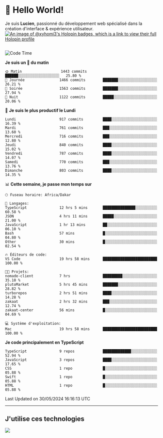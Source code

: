 # 👋 Hello World!

Je suis **Lucien**, passionné du développement web spécialisé dans la création d'interface & expérience utilisateur.
[![An image of @xyhomi3's Holopin badges, which is a link to view their full Holopin profile](https://holopin.me/xyhomi3)](https://holopin.io/@xyhomi3)

##

<!--START_SECTION:waka-->
![Code Time](http://img.shields.io/badge/Code%20Time-1%2C231%20hrs%2017%20mins-blue)

**Je suis un 🐤 du matin** 

```text
🌞 Matin                  1443 commits        ██████░░░░░░░░░░░░░░░░░░░   25.80 % 
🌆 Journée                1466 commits        ███████░░░░░░░░░░░░░░░░░░   26.21 % 
🌃 Soirée                 1563 commits        ███████░░░░░░░░░░░░░░░░░░   27.94 % 
🌙 Nuit                   1122 commits        █████░░░░░░░░░░░░░░░░░░░░   20.06 % 
```
📅 **Je suis le plus productif le Lundi** 

```text
Lundi                    917 commits         ████░░░░░░░░░░░░░░░░░░░░░   16.39 % 
Mardi                    761 commits         ███░░░░░░░░░░░░░░░░░░░░░░   13.60 % 
Mercredi                 716 commits         ███░░░░░░░░░░░░░░░░░░░░░░   12.80 % 
Jeudi                    840 commits         ████░░░░░░░░░░░░░░░░░░░░░   15.02 % 
Vendredi                 787 commits         ████░░░░░░░░░░░░░░░░░░░░░   14.07 % 
Samedi                   770 commits         ███░░░░░░░░░░░░░░░░░░░░░░   13.76 % 
Dimanche                 803 commits         ████░░░░░░░░░░░░░░░░░░░░░   14.35 % 
```


📊 **Cette semaine, je passe mon temps sur** 

```text
🕑︎ Fuseau horaire: Africa/Dakar

💬 Langages: 
TypeScript               12 hrs 5 mins       ███████████████░░░░░░░░░░   60.58 % 
JSON                     4 hrs 11 mins       █████░░░░░░░░░░░░░░░░░░░░   21.00 % 
JavaScript               1 hr 13 mins        ██░░░░░░░░░░░░░░░░░░░░░░░   06.10 % 
Bash                     57 mins             █░░░░░░░░░░░░░░░░░░░░░░░░   04.80 % 
Other                    30 mins             █░░░░░░░░░░░░░░░░░░░░░░░░   02.54 % 

🔥 Éditeurs de code: 
VS Code                  19 hrs 58 mins      █████████████████████████   100.00 % 

🐱‍💻 Projets: 
nomade-client            7 hrs               █████████░░░░░░░░░░░░░░░░   35.10 % 
plutoMarket              5 hrs 45 mins       ███████░░░░░░░░░░░░░░░░░░   28.82 % 
turborepos               2 hrs 51 mins       ████░░░░░░░░░░░░░░░░░░░░░   14.28 % 
zakaat                   2 hrs 32 mins       ███░░░░░░░░░░░░░░░░░░░░░░   12.74 % 
zakaat-center            56 mins             █░░░░░░░░░░░░░░░░░░░░░░░░   04.69 % 

💻 Système d'exploitation: 
Mac                      19 hrs 58 mins      █████████████████████████   100.00 % 
```

**Je code principalement en TypeScript** 

```text
TypeScript               9 repos             █████████████░░░░░░░░░░░░   52.94 % 
JavaScript               3 repos             ████░░░░░░░░░░░░░░░░░░░░░   17.65 % 
CSS                      1 repo              █░░░░░░░░░░░░░░░░░░░░░░░░   05.88 % 
Swift                    1 repo              █░░░░░░░░░░░░░░░░░░░░░░░░   05.88 % 
HTML                     1 repo              █░░░░░░░░░░░░░░░░░░░░░░░░   05.88 % 
```




 Last Updated on 30/05/2024 16:16:13 UTC
<!--END_SECTION:waka-->
---

## J'utilise ces technologies

<p align="left">
  <a href="https://skillicons.dev">
    <img src="https://skillicons.dev/icons?i=ts,js,md,scss,tailwind,react,docker,express,astro,vite,nextjs,vercel,figma,ableton" />
  </a>
</p>

